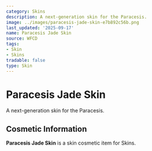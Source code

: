 ```yaml
---
category: Skins
description: A next-generation skin for the Paracesis.
image: ../images/paracesis-jade-skin-e7b892c56b.png
last_updated: '2025-09-17'
name: Paracesis Jade Skin
source: WFCD
tags:
- Skin
- Skins
tradable: false
type: Skin
---
```


# Paracesis Jade Skin

A next-generation skin for the Paracesis.

## Cosmetic Information

**Paracesis Jade Skin** is a skin cosmetic item for Skins.

